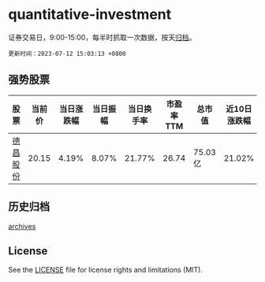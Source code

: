 # quantitative-investment

证券交易日，9:00-15:00，每半时抓取一次数据，按天[归档](archives)。

`更新时间：2023-07-12 15:03:13 +0800`

## 强势股票

|股票|当前价|当日涨跌幅|当日振幅|当日换手率|市盈率TTM|总市值|近10日涨跌幅|
|----|----|----|----|----|----|----|----|
|[德昌股份](https://xueqiu.com/S/SH605555)|20.15|4.19%|8.07%|21.77%|26.74|75.03亿|21.02%|

## 历史归档

[archives](archives)

## License

See the [LICENSE](LICENSE) file for license rights and limitations (MIT).